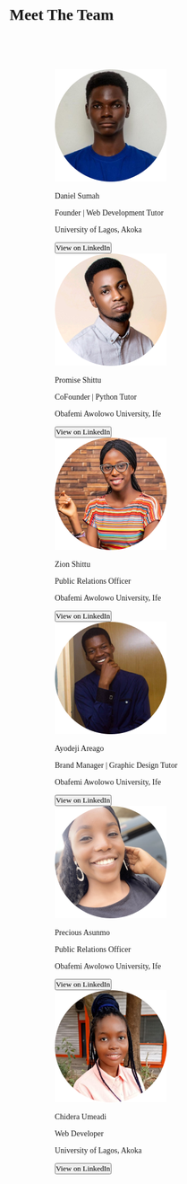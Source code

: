 <html lang="en">
<head>
    <meta charset="UTF-8">
    <meta http-equiv="X-UA-Compatible" content="IE=edge">
    <meta name="viewport" content="width=device-width, initial-scale=1.0">
    <title>Meet the Team</title>
    <link rel="stylesheet" href="./mtt_styles.css">
    <link href="https://fonts.googleapis.com/css2?family=Poppins:wght@200&display=swap" rel="stylesheet">
  <style>
    *{
    text-decoration: none;
    margin: 0;
    padding: 0;
    font-family: 'poppins', Calibri;
    box-sizing: border-box;
}
/* styles for the h1 */

 h1{
    text-align: center;
    font-size: 30px;
    margin: 13.2%;
}
/* the mother container effects */
.meettheteam-container{
    margin:15%;
    padding: 5%;
}

:root{
    --membernamefontsize: 150%;
    --memberpositioncolor: navy;
}

/* effects for each member's box */
.team-details{
    text-align: center;
}

.member-name{
    font-size: var(--membernamefontsize);
    font-weight: bold;
    font-family: Calibri;
}

.member-position{
    font-size: 70%;
    color: var(--memberpositioncolor);
    font-weight: bold;
}

/* set daniel and ayo's position font size */
#ayo, #daniel{
    font-size: 50%;
}

button{
    width: 200px;
    height: 30px;
    background-color: blue;
    color: white;
    font-size: larger;
    font-family: Calibri;
    border-radius: 15px;
    margin-bottom: 83px;
    outline: none;
    cursor: pointer;
}

.member-location{
    font-family: calibri;
    font-size: 70%;
}
/* set the image border to round */
img{
    border-radius: 100%;
}
/* make the image glow on hover */
img:hover{
    animation-name: glow;
    animation-duration: 5s;
    animation-iteration-count: infinite;
}

/* define the animation called glow */
@keyframes glow {
    25% {box-shadow: 15px 8px 15px gold;}
    50% {box-shadow: 15px 8px 15px goldenrod;}
    55% {box-shadow: 15px 8px 13px rgb(236, 233, 36);}
    100% {box-shadow: 15px 10px 14px orange;}

}

/* make the button glow on hover */
button:hover{
    animation-name: shineBright;
    animation-duration: 3s;
    animation-iteration-count: infinite;
    box-shadow: 3px 5px 4px purple;
    color: olive;
}

/* define the animation named shineBright */
@keyframes shineBright{
    0% {background: navy;}
    25% {background: purple;}
    50% {background: violet;}
    55% {background: pink;}
    100% {background: plum;}
}

/* effects for when the screen is more than 950px */
@media(min-width:950px){
    .meettheteam-container{
        max-width: 1075px;
        display: flex;
        flex-flow: row wrap;
        justify-content: space-between;
        margin: 0 9%;
    }

   .team-details{
        width: 28.42%;
    }

   h1{
        margin-top: 20px;
        margin-bottom: 28px;
        font-family: Calibri;
    }
}
  </style>
</head>
<body>
    <h1>Meet The Team</h1>
    <div class="meettheteam-container">
        <div class="team-details">
            <img src="./images/daniel_headshot.png" alt="Daniel Sumah's picture">
            <p class="member-name">Daniel Sumah</p>
            <p class="member-position" id="daniel">Founder | Web Development Tutor</p>
            <p class="member-location">University of Lagos, Akoka</p>
            <a href="https://www.linkedin.com/mwlite/in/daniel-sumah-44796368" target="_blank"><button>View on LinkedIn</button></a>
        </div>

   <div class="team-details">
            <img src="./images/promise.png" alt="Promise Shittu's picture">
            <p class="member-name">Promise Shittu</p>
            <p class="member-position">CoFounder | Python Tutor</p>
            <p class="member-location">Obafemi Awolowo University, Ife</p>
            <a href="https://www.linkedin.com/in/promise-shittu-436951124" target="_blank"><button>View on LinkedIn</button></a>
        </div>

  <div class="team-details">
            <img src="./images/zion.png" alt="Zion Shittu's picture">
            <p class="member-name">Zion Shittu</p>
            <p class="member-position">Public Relations Officer</p>
            <p class="member-location">Obafemi Awolowo University, Ife</p>
            <a href="https://www.linkedin.com/in/zion-shittu-9703011a1" target="_blank"><button>View on LinkedIn</button></a>
        </div>


   <div class="team-details">
            <img src="./images/ayo-headshot.png" alt="Ayodeji Areago's picture">
            <p class="member-name">Ayodeji Areago</p>
            <p class="member-position" id="ayo">Brand Manager | Graphic Design Tutor</p>
            <p class="member-location">Obafemi Awolowo University, Ife</p>
            <a href="https://www.linkedin.com/in/ayodeji-areago-a6a33611b" target="_blank"><button>View on LinkedIn</button></a>
        </div>


   <div class="team-details">
            <img src="./images/precious-headshot.png" alt="Precious Asunmo's picture">
            <p class="member-name">Precious Asunmo</p>
            <p class="member-position">Public Relations Officer</p>
            <p class="member-location">Obafemi Awolowo University, Ife</p>
            <a href="https://www.linkedin.com/in/precious-asunmo-7349251a2" target="_blank"><button>View on LinkedIn</button></a>
        </div>


   <div class="team-details">
            <img src="./images/chidera-headshot.png" alt="Chidera Umeadi's picture">
            <p class="member-name">Chidera Umeadi</p>
            <p class="member-position">Web Developer</p>
            <p class="member-location">University of Lagos, Akoka</p>
            <a href="https://www.linkedin.com/in/chidera-umeadi-76a9751a6" target="_blank"><button>View on LinkedIn</button></a>
        </div>


        
   </div>
</body>
</html>
